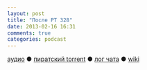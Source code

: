 ```yaml
---
layout: post
title: "После РT 328"
date: 2013-02-16 16:31
comments: true
categories: podcast
---
```

[аудио](http://cdn.radio-t.com/rt328post.mp3) ● [пиратский torrent](http://pirates.radio-t.com/torrents/rt328post.mp3.torrent) ● [лог чата](http://chat.radio-t.com/logs/radio-t-328.html) ● [wiki](http://wiki.radio-t.com/%D0%9F%D0%BE%D1%81%D0%BB%D0%B5_%D0%A0%D0%A2_328) <audio src="http://cdn.radio-t.com/rt328post.mp3" preload="none">

